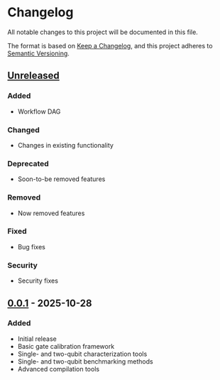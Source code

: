 # Changelog

All notable changes to this project will be documented in this file.

The format is based on [Keep a Changelog](https://keepachangelog.com/en/1.0.0/),
and this project adheres to [Semantic Versioning](https://semver.org/spec/v2.0.0.html).

## [Unreleased]

### Added
- Workflow DAG

### Changed
- Changes in existing functionality

### Deprecated
- Soon-to-be removed features

### Removed
- Now removed features

### Fixed
- Bug fixes

### Security
- Security fixes

## [0.0.1] - 2025-10-28

### Added
- Initial release
- Basic gate calibration framework
- Single- and two-qubit characterization tools
- Single- and two-qubit benchmarking methods
- Advanced compilation tools

[Unreleased]: https://github.com/akelhashim/qcal/compare/v0.0.1...HEAD
[0.0.1]: https://github.com/akelhashim/qcal/releases/tag/v0.0.1